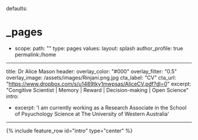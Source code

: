 defaults:
  # _pages
  - scope:
      path: ""
      type: pages
    values:
      layout: splash
      author_profile: true
      permalink:/home

 ----
 title: Dr Alice Mason
 header:
  overlay_color: "#000"
  overlay_filter: "0.5"
  overlay_image: /assets/images/Rinjani.png.jpg
  cta_label: "CV"
  cta_url: "https://www.dropbox.com/s/u1489tky1mwpsas/AliceCV.pdf?dl=0"
excerpt: "Congitive Scientist | Memory | Reward | Decision-making | Open Science"
intro: 
  - excerpt: 'I am currently working as a Research Associate in the School of Psyuchology Science at The University of Western Australia'
----

  {% include feature_row id="intro" type="center" %}